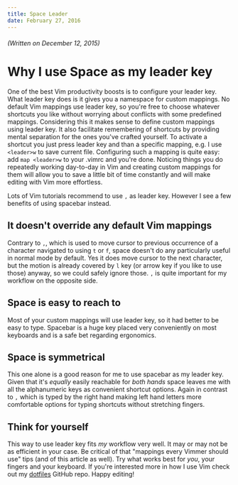 ```yaml
---
title: Space Leader
date: February 27, 2016
---
```


###### (Written on December 12, 2015)

# Why I use Space as my leader key

One of the best Vim productivity boosts is to configure your leader key. What leader key does is it gives you a namespace for custom mappings. No default Vim mappings use leader key, so you're free to choose whatever shortcuts you like without worrying about conflicts with some predefined mappings. Considering this it makes sense to define custom mappings using leader key. It also facilitate remembering of shortcuts by providing mental separation for the ones you've crafted yourself. To activate a shortcut you just press leader key and than a specific mapping, e.g. I use `<leader>w` to save current file. Configuring such a mapping is quite easy: add `map <leader>w` to your .vimrc and you're done. Noticing things you do repeatedly working day-to-day in Vim and creating custom mappings for them will allow you to save a little bit of time constantly and will make editing with Vim more effortless.

Lots of Vim tutorials recommend to use `,` as leader key. However I see a few benefits of using spacebar instead.

## It doesn't override any default Vim mappings

Contrary to `,`, which is used to move cursor to previous occurrence of a character navigated to using `t` or `f`, space doesn't do any particularly useful in normal mode by default. Yes it does move cursor to the next character, but the motion is already covered by `l` key (or arrow key if you like to use those) anyway, so we could safely ignore those. `,` is quite important for my workflow on the opposite side.

## Space is easy to reach to

Most of your custom mappings will use leader key, so it had better to be easy to type. Spacebar is a huge key placed very conveniently on most keyboards and is a safe bet regarding ergonomics.

## Space is symmetrical

This one alone is a good reason for me to use spacebar as my leader key. Given that it's *equally* easily reachable for *both hands* space leaves me with all the alphanumeric keys as convenient shortcut options. Again in contrast to `,` which is typed by the right hand making left hand letters more comfortable options for typing shortcuts without stretching fingers.

## Think for yourself

This way to use leader key fits _my_ workflow very well. It may or may not be as efficient in your case. Be critical of that "mappings every Vimmer should use" tips (and of this article as well). Try what works best for *you*, your fingers and your keyboard. If you're interested more in how I use Vim check out my [dotfiles](https://github.com/raindev/dotfiles) GitHub repo. Happy editing!
